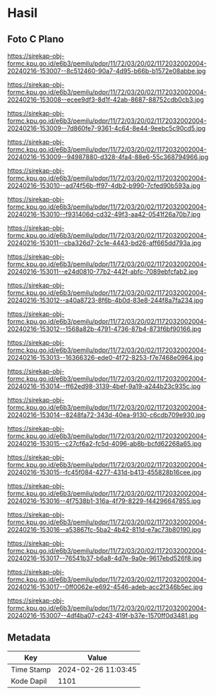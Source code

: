 # Hasil

## Foto C Plano

https://sirekap-obj-formc.kpu.go.id/e6b3/pemilu/pdpr/11/72/03/20/02/1172032002004-20240216-153007--8c512460-90a7-4d95-b66b-b1572e08abbe.jpg

https://sirekap-obj-formc.kpu.go.id/e6b3/pemilu/pdpr/11/72/03/20/02/1172032002004-20240216-153008--ecee9df3-8d1f-42ab-8687-88752cdb0cb3.jpg

https://sirekap-obj-formc.kpu.go.id/e6b3/pemilu/pdpr/11/72/03/20/02/1172032002004-20240216-153009--7d860fe7-9361-4c64-8e44-9eebc5c90cd5.jpg

https://sirekap-obj-formc.kpu.go.id/e6b3/pemilu/pdpr/11/72/03/20/02/1172032002004-20240216-153009--94987880-d328-4fa4-88e6-55c368794966.jpg

https://sirekap-obj-formc.kpu.go.id/e6b3/pemilu/pdpr/11/72/03/20/02/1172032002004-20240216-153010--ad74f56b-ff97-4db2-b990-7cfed90b593a.jpg

https://sirekap-obj-formc.kpu.go.id/e6b3/pemilu/pdpr/11/72/03/20/02/1172032002004-20240216-153010--f931406d-cd32-49f3-aa42-0541f26a70b7.jpg

https://sirekap-obj-formc.kpu.go.id/e6b3/pemilu/pdpr/11/72/03/20/02/1172032002004-20240216-153011--cba326d7-2c1e-4443-bd26-aff665dd793a.jpg

https://sirekap-obj-formc.kpu.go.id/e6b3/pemilu/pdpr/11/72/03/20/02/1172032002004-20240216-153011--e24d0810-77b2-442f-abfc-7089ebfcfab2.jpg

https://sirekap-obj-formc.kpu.go.id/e6b3/pemilu/pdpr/11/72/03/20/02/1172032002004-20240216-153012--a40a8723-8f6b-4b0d-83e8-244f8a7fa234.jpg

https://sirekap-obj-formc.kpu.go.id/e6b3/pemilu/pdpr/11/72/03/20/02/1172032002004-20240216-153012--1568a82b-4791-4736-87b4-873f6bf90166.jpg

https://sirekap-obj-formc.kpu.go.id/e6b3/pemilu/pdpr/11/72/03/20/02/1172032002004-20240216-153013--16366326-ede0-4f72-8253-f7e7468e0964.jpg

https://sirekap-obj-formc.kpu.go.id/e6b3/pemilu/pdpr/11/72/03/20/02/1172032002004-20240216-153014--ff62ed98-3139-4bef-9a19-a244b23c935c.jpg

https://sirekap-obj-formc.kpu.go.id/e6b3/pemilu/pdpr/11/72/03/20/02/1172032002004-20240216-153014--8248fa72-343d-40ea-9130-c6cdb709e930.jpg

https://sirekap-obj-formc.kpu.go.id/e6b3/pemilu/pdpr/11/72/03/20/02/1172032002004-20240216-153015--c27cf6a2-fc5d-4096-ab8b-bcfd62268a65.jpg

https://sirekap-obj-formc.kpu.go.id/e6b3/pemilu/pdpr/11/72/03/20/02/1172032002004-20240216-153015--fc45f084-4277-431d-b413-455828b16cee.jpg

https://sirekap-obj-formc.kpu.go.id/e6b3/pemilu/pdpr/11/72/03/20/02/1172032002004-20240216-153016--4f7538b1-316a-4f79-8229-f44296647855.jpg

https://sirekap-obj-formc.kpu.go.id/e6b3/pemilu/pdpr/11/72/03/20/02/1172032002004-20240216-153016--a53867fc-5ba2-4b42-811d-e7ac73b80190.jpg

https://sirekap-obj-formc.kpu.go.id/e6b3/pemilu/pdpr/11/72/03/20/02/1172032002004-20240216-153017--76541b37-b6a8-4d7e-9a0e-9617ebd526f8.jpg

https://sirekap-obj-formc.kpu.go.id/e6b3/pemilu/pdpr/11/72/03/20/02/1172032002004-20240216-153017--0ff0062e-e692-4546-adeb-acc2f346b5ec.jpg

https://sirekap-obj-formc.kpu.go.id/e6b3/pemilu/pdpr/11/72/03/20/02/1172032002004-20240216-153007--4df4ba07-c243-419f-b37e-1570ff0d3481.jpg


## Metadata

| Key        | Value               |
| ---------- | ------------------- |
| Time Stamp | 2024-02-26 11:03:45 |
| Kode Dapil | 1101                |



